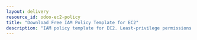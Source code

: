 ```yaml
---
layout: delivery
resource_id: odoo-ec2-policy
title: "Download Free IAM Policy Template for EC2"
description: "IAM policy template for EC2. Least-privilege permissions for Odoo application servers."
---
```

